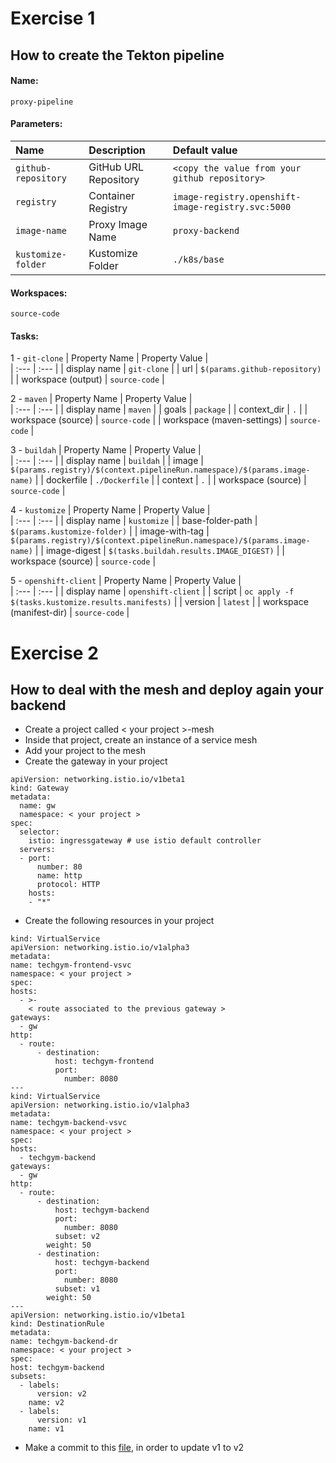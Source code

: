 # Exercise 1

## How to create the Tekton pipeline

#### Name:
```
proxy-pipeline
```

#### Parameters:
| Name                | Description           | Default value                                      |
| :---                | :---                  | :---                                               |
| `github-repository` | GitHub URL Repository | `<copy the value from your github repository>`     |
| `registry`          | Container Registry    | `image-registry.openshift-image-registry.svc:5000` |
| `image-name`        | Proxy Image Name      | `proxy-backend`                                    |
| `kustomize-folder`  | Kustomize Folder      | `./k8s/base`                                       |

#### Workspaces:
```
source-code
```

#### Tasks:
1 - `git-clone`
| Property Name               | Property Value                   |                                 
| :---                        | :---                             |
| display name                | `git-clone`                      | 
| url                         | `$(params.github-repository)`    | 
| workspace (output)          | `source-code`                    |

2 - `maven`
| Property Name                       | Property Value        |                                
| :---                                | :---                  |
| display name                        | `maven`               | 
| goals                               | `package`             | 
| context_dir                         | `.`                   | 
| workspace (source)                  | `source-code`         |
| workspace (maven-settings)          | `source-code`         |

3 - `buildah`
| Property Name                       | Property Value                                                             |                                 
| :---                                | :---                                                                       |
| display name                        | `buildah`                                                                  | 
| image                               | `$(params.registry)/$(context.pipelineRun.namespace)/$(params.image-name)` | 
| dockerfile                          | `./Dockerfile`                                                             | 
| context                             | `.`                                                                        | 
| workspace (source)                  | `source-code`                                                              |

4 - `kustomize`
| Property Name                       | Property Value                                                             |                                                             
| :---                                | :---                                                                       |
| display name                        | `kustomize`                                                                | 
| base-folder-path                    | `$(params.kustomize-folder)`                                               | 
| image-with-tag                      | `$(params.registry)/$(context.pipelineRun.namespace)/$(params.image-name)` | 
| image-digest                        | `$(tasks.buildah.results.IMAGE_DIGEST)`                                    | 
| workspace (source)                  | `source-code`                                                              |

5 - `openshift-client`
| Property Name                   | Property Value                                                        |                               
| :---                            | :---                                                                  |
| display name                    | `openshift-client`                                                    | 
| script                          | `oc apply -f $(tasks.kustomize.results.manifests)`                    | 
| version                         | `latest`                                                              | 
| workspace (manifest-dir)        | `source-code`                                                         |

# Exercise 2

## How to deal with the mesh and deploy again your backend

 - Create a project called < your project >-mesh
 - Inside that project, create an instance of a service mesh
 - Add your project <name-surname> to the mesh
 - Create the gateway in your project

```
apiVersion: networking.istio.io/v1beta1
kind: Gateway
metadata:
  name: gw
  namespace: < your project >
spec:
  selector:
    istio: ingressgateway # use istio default controller
  servers:
  - port:
      number: 80
      name: http
      protocol: HTTP
    hosts:
    - "*"
  ```
   - Create the following resources in your project

  ```
  kind: VirtualService
apiVersion: networking.istio.io/v1alpha3
metadata:
  name: techgym-frontend-vsvc
  namespace: < your project >
spec:
  hosts:
    - >-
      < route associated to the previous gateway >
  gateways:
    - gw
  http:
    - route:
        - destination:
            host: techgym-frontend
            port:
              number: 8080
---
kind: VirtualService
apiVersion: networking.istio.io/v1alpha3
metadata:
  name: techgym-backend-vsvc
  namespace: < your project >
spec:
  hosts:
    - techgym-backend
  gateways:
    - gw
  http:
    - route:
        - destination:
            host: techgym-backend
            port:
              number: 8080
            subset: v2
          weight: 50
        - destination:
            host: techgym-backend
            port:
              number: 8080
            subset: v1
          weight: 50
---
apiVersion: networking.istio.io/v1beta1
kind: DestinationRule
metadata:
  name: techgym-backend-dr
  namespace: < your project >
spec:
  host: techgym-backend
  subsets:
    - labels:
        version: v2
      name: v2
    - labels:
        version: v1
      name: v1
 
  ```

- Make a commit to this [file](/k8s/base/kustomization.yaml), in order to update v1 to v2
